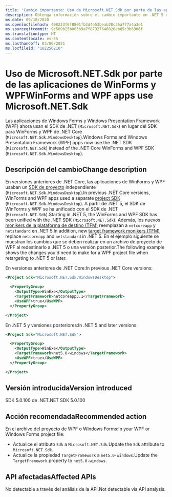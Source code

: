 ```yaml
---
title: 'Cambio importante: Uso de Microsoft.NET.Sdk por parte de las aplicaciones de WinForms y WPF'
description: Obtenga información sobre el cambio importante en .NET 5 donde las aplicaciones Windows Forms y Windows Presentation Framework ahora usan el SDK de .NET en lugar del SDK para WinForms y WPF de .NET Core.
ms.date: 09/18/2020
ms.openlocfilehash: 408233f6f8801fb3d4e53beab28c26a777a4a3e1
ms.sourcegitcommit: 9c589b25b005b9a7f87327646020eb85c3b6306f
ms.translationtype: HT
ms.contentlocale: es-ES
ms.lasthandoff: 03/06/2021
ms.locfileid: "102256210"
---
```

# <a name="winforms-and-wpf-apps-use-microsoftnetsdk"></a><span data-ttu-id="718cf-103">Uso de Microsoft.NET.Sdk por parte de las aplicaciones de WinForms y WPF</span><span class="sxs-lookup"><span data-stu-id="718cf-103">WinForms and WPF apps use Microsoft.NET.Sdk</span></span>

<span data-ttu-id="718cf-104">Las aplicaciones de Windows Forms y Windows Presentation Framework (WPF) ahora usan el SDK de .NET (`Microsoft.NET.Sdk`) en lugar del SDK para WinForms y WPF de .NET Core (`Microsoft.NET.Sdk.WindowsDesktop`).</span><span class="sxs-lookup"><span data-stu-id="718cf-104">Windows Forms and Windows Presentation Framework (WPF) apps now use the .NET SDK (`Microsoft.NET.Sdk`) instead of the .NET Core WinForms and WPF SDK (`Microsoft.NET.Sdk.WindowsDesktop`).</span></span>

## <a name="change-description"></a><span data-ttu-id="718cf-105">Descripción del cambio</span><span class="sxs-lookup"><span data-stu-id="718cf-105">Change description</span></span>

<span data-ttu-id="718cf-106">En versiones anteriores de .NET Core, las aplicaciones de WinForms y WPF usaban un [SDK de proyecto](../../../project-sdk/overview.md) independiente (`Microsoft.NET.Sdk.WindowsDesktop`).</span><span class="sxs-lookup"><span data-stu-id="718cf-106">In previous .NET Core versions, WinForms and WPF apps used a separate [project SDK](../../../project-sdk/overview.md) (`Microsoft.NET.Sdk.WindowsDesktop`).</span></span> <span data-ttu-id="718cf-107">A partir de .NET 5, el SDK de WinForms y WPF se ha unificado con el SDK de .NET (`Microsoft.NET.Sdk`).</span><span class="sxs-lookup"><span data-stu-id="718cf-107">Starting in .NET 5, the WinForms and WPF SDK has been unified with the .NET SDK (`Microsoft.NET.Sdk`).</span></span> <span data-ttu-id="718cf-108">Además, los nuevos [monikers de la plataforma de destino (TFM)](../../../../standard/frameworks.md) reemplazan a `netcoreapp` y `netstandard` en .NET 5.</span><span class="sxs-lookup"><span data-stu-id="718cf-108">In addition, new [target framework monikers (TFM)](../../../../standard/frameworks.md) replace `netcoreapp` and `netstandard` in .NET 5.</span></span> <span data-ttu-id="718cf-109">En el ejemplo siguiente se muestran los cambios que se deben realizar en un archivo de proyecto de WPF al redestinarlo a .NET 5 o una versión posterior.</span><span class="sxs-lookup"><span data-stu-id="718cf-109">The following example shows the changes you'd need to make for a WPF project file when retargeting to .NET 5 or later.</span></span>

<span data-ttu-id="718cf-110">En versiones anteriores de .NET Core:</span><span class="sxs-lookup"><span data-stu-id="718cf-110">In previous .NET Core versions:</span></span>

```xml
<Project Sdk="Microsoft.NET.Sdk.WindowsDesktop">

  <PropertyGroup>
    <OutputType>WinExe</OutputType>
    <TargetFramework>netcoreapp3.1</TargetFramework>
    <UseWPF>true</UseWPF>
  </PropertyGroup>

</Project>
```

<span data-ttu-id="718cf-111">En .NET 5 y versiones posteriores:</span><span class="sxs-lookup"><span data-stu-id="718cf-111">In .NET 5 and later versions:</span></span>

```xml
<Project Sdk="Microsoft.NET.Sdk">

  <PropertyGroup>
    <OutputType>WinExe</OutputType>
    <TargetFramework>net5.0-windows</TargetFramework>
    <UseWPF>true</UseWPF>
  </PropertyGroup>

</Project>
```

## <a name="version-introduced"></a><span data-ttu-id="718cf-112">Versión introducida</span><span class="sxs-lookup"><span data-stu-id="718cf-112">Version introduced</span></span>

<span data-ttu-id="718cf-113">SDK 5.0.100 de .NET</span><span class="sxs-lookup"><span data-stu-id="718cf-113">.NET SDK 5.0.100</span></span>

## <a name="recommended-action"></a><span data-ttu-id="718cf-114">Acción recomendada</span><span class="sxs-lookup"><span data-stu-id="718cf-114">Recommended action</span></span>

<span data-ttu-id="718cf-115">En el archivo del proyecto de WPF o Windows Forms:</span><span class="sxs-lookup"><span data-stu-id="718cf-115">In your WPF or Windows Forms project file:</span></span>

- <span data-ttu-id="718cf-116">Actualice el atributo `Sdk` a `Microsoft.NET.Sdk`.</span><span class="sxs-lookup"><span data-stu-id="718cf-116">Update the `Sdk` attribute  to `Microsoft.NET.Sdk`.</span></span>
- <span data-ttu-id="718cf-117">Actualice la propiedad `TargetFramework` a `net5.0-windows`.</span><span class="sxs-lookup"><span data-stu-id="718cf-117">Update the `TargetFramework` property to `net5.0-windows`.</span></span>

## <a name="affected-apis"></a><span data-ttu-id="718cf-118">API afectadas</span><span class="sxs-lookup"><span data-stu-id="718cf-118">Affected APIs</span></span>

<span data-ttu-id="718cf-119">No detectable a través del análisis de la API.</span><span class="sxs-lookup"><span data-stu-id="718cf-119">Not detectable via API analysis.</span></span>

<!--

### Affected APIs

Not detectable via API analysis.

### Category

- Windows Forms
- Windows Presentation Framework (WPF)

-->

